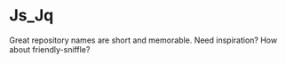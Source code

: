 # Js_Jq
Great repository names are short and memorable. Need inspiration? How about friendly-sniffle?
